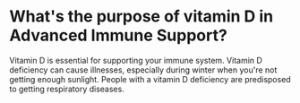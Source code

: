 # What's the purpose of vitamin D in Advanced Immune Support?

Vitamin D is essential for supporting your immune system. Vitamin D deficiency can cause illnesses, especially during winter when you're not getting enough sunlight. People with a vitamin D deficiency are predisposed to getting respiratory diseases.